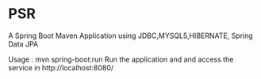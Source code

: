 # PSR

A Spring Boot Maven Application using JDBC,MYSQL5,HIBERNATE, Spring Data JPA

Usage : mvn spring-boot:run
Run the application and and access the service in http://localhost:8080/


